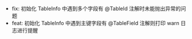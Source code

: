 - fix: 初始化 TableInfo 中遇到多个字段有 @TableId 注解时未能抛出异常的问题
- feat: 初始化 TableInfo 中遇到主键字段有 @TableField 注解则打印 warn 日志进行提醒
